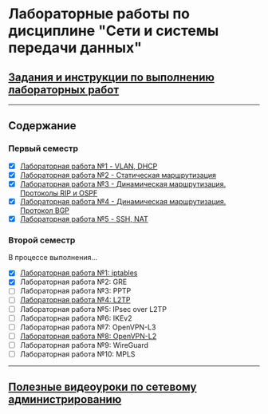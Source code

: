 # Лабораторные работы по дисциплине "Сети и системы передачи данных"

## [Задания и инструкции по выполнению лабораторных работ](https://hackmd.io/@sadykovildar/B16xYzRmw)

---

## Содержание

### Первый семестр

- [x] [Лабораторная работа №1 - VLAN, DHCP](./VLAN,%20DHCP.md)
- [x] [Лабораторная работа №2 - Статическая маршрутизация](./static_routing.md)
- [x] [Лабораторная работа №3 - Динамическая маршрутизация. Протоколы RIP и OSPF](./RIP,%20OSPF.md)
- [x] [Лабораторная работа №4 - Динамическая маршрутизация. Протокол BGP](./BGP.md)
- [x] [Лабораторная работа №5 - SSH, NAT](./SSH,%20NAT.md)

### Второй семестр

В процессе выполнения...

- [x] [Лабораторная работа №1: iptables](iptables.md)
- [x] Лабораторная работа №2: GRE
- [ ] Лабораторная работа №3: PPTP
- [ ] [Лабораторная работа №4: L2TP](./L2TP.md)
- [ ] Лабораторная работа №5: IPsec over L2TP
- [ ] Лабораторная работа №6: IKEv2
- [ ] Лабораторная работа №7: OpenVPN-L3
- [ ] [Лабораторная работа №8: OpenVPN-L2](OpenVPN-L2.md)
- [ ] Лабораторная работа №9: WireGuard
- [ ] Лабораторная работа №10: MPLS

---

## [Полезные видеоуроки по сетевому администрированию](https://www.youtube.com/watch?v=Y4l8ScRLrf4&list=PLtPJ9lKvJ4oh_w4_jtRnKE11aqeRldCFI)
